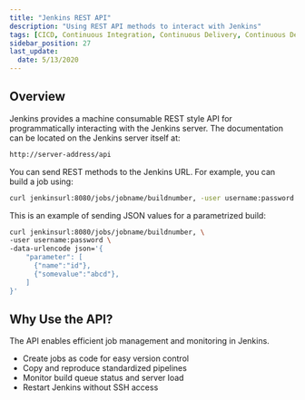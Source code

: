 ```yaml
---
title: "Jenkins REST API"
description: "Using REST API methods to interact with Jenkins"
tags: [CICD, Continuous Integration, Continuous Delivery, Continuous Deployment, Jenkins]
sidebar_position: 27
last_update:
  date: 5/13/2020
---
```


## Overview 


Jenkins provides a machine consumable REST style API for programmatically interacting with the Jenkins server. The documentation can be located on the Jenkins server itself at:

```bash 
http://server-address/api
```

You can send REST methods to the Jenkins URL. For example, you can build a job using:

```bash 
curl jenkinsurl:8080/jobs/jobname/buildnumber, -user username:password
```

This is an example of sending JSON values for a parametrized build:

```bash 
curl jenkinsurl:8080/jobs/jobname/buildnumber, \
-user username:password \
-data-urlencode json='{
    "parameter": [
      {"name":"id"},
      {"somevalue":"abcd"},
    ]
}'
```

## Why Use the API?

The API enables efficient job management and monitoring in Jenkins.

- Create jobs as code for easy version control  
- Copy and reproduce standardized pipelines  
- Monitor build queue status and server load  
- Restart Jenkins without SSH access  